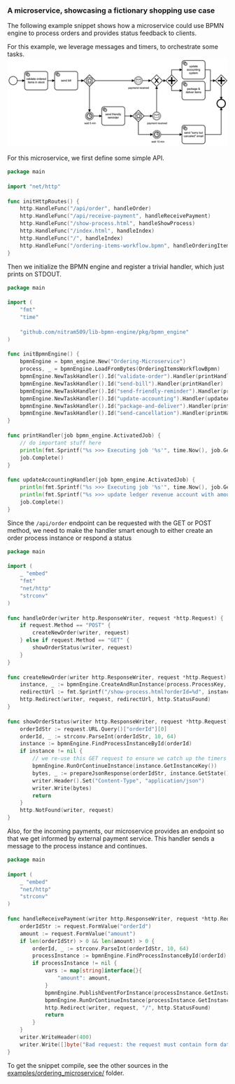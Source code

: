 
### A microservice, showcasing a fictionary shopping use case 

The following example snippet shows how a microservice could use BPMN engine
to process orders and provides status feedback to clients.

For this example, we leverage messages and timers, to orchestrate some tasks.
![hello_world.png](./examples/ordering_microservice/ordering-items-workflow.png)

For this microservice, we first define some simple API.
<!-- MARKDOWN-AUTO-DOCS:START (CODE:src=./examples/ordering_microservice/ordering_microservice_routes.go) -->
<!-- The below code snippet is automatically added from ./examples/ordering_microservice/ordering_microservice_routes.go -->
```go
package main

import "net/http"

func initHttpRoutes() {
	http.HandleFunc("/api/order", handleOrder)                                        // POST new or GET existing Order
	http.HandleFunc("/api/receive-payment", handleReceivePayment)                     // webhook for the payment system
	http.HandleFunc("/show-process.html", handleShowProcess)                          // shows the BPMN diagram
	http.HandleFunc("/index.html", handleIndex)                                       // the index page
	http.HandleFunc("/", handleIndex)                                                 // the index page
	http.HandleFunc("/ordering-items-workflow.bpmn", handleOrderingItemsWorkflowBpmn) // the BPMN file, for documentation purpose
}
```
<!-- MARKDOWN-AUTO-DOCS:END -->

Then we initialize the BPMN engine and register a trivial handler, which just prints on STDOUT.
<!-- MARKDOWN-AUTO-DOCS:START (CODE:src=./examples/ordering_microservice/ordering_microservice_bpmn.go) -->
<!-- The below code snippet is automatically added from ./examples/ordering_microservice/ordering_microservice_bpmn.go -->
```go
package main

import (
	"fmt"
	"time"

	"github.com/nitram509/lib-bpmn-engine/pkg/bpmn_engine"
)

func initBpmnEngine() {
	bpmnEngine = bpmn_engine.New("Ordering-Microservice")
	process, _ = bpmnEngine.LoadFromBytes(OrderingItemsWorkflowBpmn)
	bpmnEngine.NewTaskHandler().Id("validate-order").Handler(printHandler)
	bpmnEngine.NewTaskHandler().Id("send-bill").Handler(printHandler)
	bpmnEngine.NewTaskHandler().Id("send-friendly-reminder").Handler(printHandler)
	bpmnEngine.NewTaskHandler().Id("update-accounting").Handler(updateAccountingHandler)
	bpmnEngine.NewTaskHandler().Id("package-and-deliver").Handler(printHandler)
	bpmnEngine.NewTaskHandler().Id("send-cancellation").Handler(printHandler)
}

func printHandler(job bpmn_engine.ActivatedJob) {
	// do important stuff here
	println(fmt.Sprintf("%s >>> Executing job '%s'", time.Now(), job.GetElementId()))
	job.Complete()
}

func updateAccountingHandler(job bpmn_engine.ActivatedJob) {
	println(fmt.Sprintf("%s >>> Executing job '%s'", time.Now(), job.GetElementId()))
	println(fmt.Sprintf("%s >>> update ledger revenue account with amount=%s", time.Now(), job.GetVariable("amount")))
	job.Complete()
}
```
<!-- MARKDOWN-AUTO-DOCS:END -->

Since the ```/api/order``` endpoint can be requested with the GET or POST method,
we need to make the handler smart enough to either create an order process instance or respond a status
<!-- MARKDOWN-AUTO-DOCS:START (CODE:src=./examples/ordering_microservice/ordering_microservice_order.go) -->
<!-- The below code snippet is automatically added from ./examples/ordering_microservice/ordering_microservice_order.go -->
```go
package main

import (
	_ "embed"
	"fmt"
	"net/http"
	"strconv"
)

func handleOrder(writer http.ResponseWriter, request *http.Request) {
	if request.Method == "POST" {
		createNewOrder(writer, request)
	} else if request.Method == "GET" {
		showOrderStatus(writer, request)
	}
}

func createNewOrder(writer http.ResponseWriter, request *http.Request) {
	instance, _ := bpmnEngine.CreateAndRunInstance(process.ProcessKey, nil)
	redirectUrl := fmt.Sprintf("/show-process.html?orderId=%d", instance.GetInstanceKey())
	http.Redirect(writer, request, redirectUrl, http.StatusFound)
}

func showOrderStatus(writer http.ResponseWriter, request *http.Request) {
	orderIdStr := request.URL.Query()["orderId"][0]
	orderId, _ := strconv.ParseInt(orderIdStr, 10, 64)
	instance := bpmnEngine.FindProcessInstanceById(orderId)
	if instance != nil {
		// we re-use this GET request to ensure we catch up the timers - ideally the service uses internal timers instead
		bpmnEngine.RunOrContinueInstance(instance.GetInstanceKey())
		bytes, _ := prepareJsonResponse(orderIdStr, instance.GetState(), instance.GetCreatedAt())
		writer.Header().Set("Content-Type", "application/json")
		writer.Write(bytes)
		return
	}
	http.NotFound(writer, request)
}
```
<!-- MARKDOWN-AUTO-DOCS:END -->

Also, for the incoming payments, our microservice provides an endpoint so that we get informed
by external payment service. This handler sends a message to the process instance and continues.
<!-- MARKDOWN-AUTO-DOCS:START (CODE:src=./examples/ordering_microservice/ordering_microservice_payments.go) -->
<!-- The below code snippet is automatically added from ./examples/ordering_microservice/ordering_microservice_payments.go -->
```go
package main

import (
	_ "embed"
	"net/http"
	"strconv"
)

func handleReceivePayment(writer http.ResponseWriter, request *http.Request) {
	orderIdStr := request.FormValue("orderId")
	amount := request.FormValue("amount")
	if len(orderIdStr) > 0 && len(amount) > 0 {
		orderId, _ := strconv.ParseInt(orderIdStr, 10, 64)
		processInstance := bpmnEngine.FindProcessInstanceById(orderId)
		if processInstance != nil {
			vars := map[string]interface{}{
				"amount": amount,
			}
			bpmnEngine.PublishEventForInstance(processInstance.GetInstanceKey(), "payment-received", vars)
			bpmnEngine.RunOrContinueInstance(processInstance.GetInstanceKey())
			http.Redirect(writer, request, "/", http.StatusFound)
			return
		}
	}
	writer.WriteHeader(400)
	writer.Write([]byte("Bad request: the request must contain form data with 'orderId' and 'amount', and the order must exist"))
}
```
<!-- MARKDOWN-AUTO-DOCS:END -->

To get the snippet compile, see the other sources in the
[examples/ordering_microservice/](./examples/ordering_microservice/) folder.
